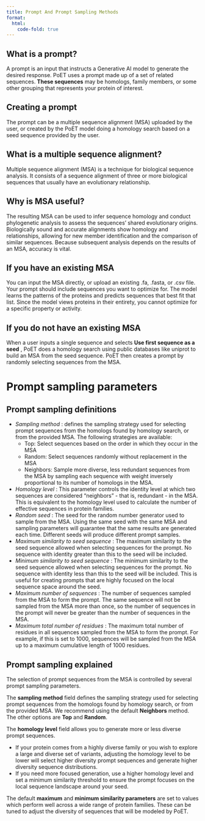 ```yaml
---
title: Prompt And Prompt Sampling Methods
format:
  html:
    code-fold: true
---
```


## What is a prompt?

A prompt is an input that instructs a Generative AI model to generate the desired response. PoET uses a prompt made up of a set of related sequences. **These sequences** may be homologs, family members, or some other grouping that represents your protein of interest.

## Creating a prompt

The prompt can be a multiple sequence alignment (MSA) uploaded by the user, or created by the PoET model doing a homology search based on a seed sequence provided by the user.

## What is a multiple sequence alignment?

Multiple sequence alignment (MSA) is a technique for biological sequence analysis. It consists of a sequence alignment of three or more biological sequences that usually have an evolutionary relationship.

## Why is MSA useful?

The resulting MSA can be used to infer sequence homology and conduct phylogenetic analysis to assess the sequences’ shared evolutionary origins. Biologically sound and accurate alignments show homology and relationships, allowing for new member identification and the comparison of similar sequences. Because subsequent analysis depends on the results of an MSA, accuracy is vital.

## If you have an existing MSA

You can input the MSA directly, or upload an existing .fa, .fasta, or .csv file. Your prompt should include sequences you want to optimize for. The model learns the patterns of the proteins and predicts sequences that best fit that list. Since the model views proteins in their entirety, you cannot optimize for a specific property or activity.

## If you do not have an existing MSA

When a user inputs a single sequence and selects **Use first sequence as a seed** , PoET does a homology search using public databases like uniprot to build an MSA from the seed sequence. PoET then creates a prompt by randomly selecting sequences from the MSA.

# Prompt sampling parameters

## Prompt sampling definitions

- _Sampling method_ : defines the sampling strategy used for selecting prompt sequences from the homologs found by homology search, or from the provided MSA. The following strategies are available:
   - Top: Select sequences based on the order in which they occur in the MSA
   - Random: Select sequences randomly without replacement in the MSA
   - Neighbors: Sample more diverse, less redundant sequences from the MSA by sampling each sequence with weight inversely proportional to its number of homologs in the MSA. 
- _Homology level_ : This parameter controls the identity level at which two sequences are considered “neighbors” - that is, redundant - in the MSA. This is equivalent to the homology level used to calculate the number of effective sequences in protein families.
- _Random seed_ : The seed for the random number generator used to sample from the MSA. Using the same seed with the same MSA and sampling parameters will guarantee that the same results are generated each time. Different seeds will produce different prompt samples.
- _Maximum similarity to seed sequence_ : The maximum similarity to the seed sequence allowed when selecting sequences for the prompt. No sequence with identity greater than this to the seed will be included.
- _Minimum similarity to seed sequence_ : The minimum similarity to the seed sequence allowed when selecting sequences for the prompt. No sequence with identity less than this to the seed will be included. This is useful for creating prompts that are highly focused on the local sequence space around the seed.
- _Maximum number of sequences_ : The number of sequences sampled from the MSA to form the prompt. The same sequence will not be sampled from the MSA more than once, so the number of sequences in the prompt will never be greater than the number of sequences in the MSA.
- _Maximum total number of residues_ : The maximum total number of residues in all sequences sampled from the MSA to form the prompt. For example, if this is set to 1000, sequences will be sampled from the MSA up to a maximum cumulative length of 1000 residues. 

## Prompt sampling explained

The selection of prompt sequences from the MSA is controlled by several prompt sampling parameters.

The **sampling method** field defines the sampling strategy used for selecting prompt sequences from the homologs found by homology search, or from the provided MSA. We recommend using the default **Neighbors** method. The other options are **Top** and **Random**.

The **homology level** field allows you to generate more or less diverse prompt sequences.
- If your protein comes from a highly diverse family or you wish to explore a large and diverse set of variants, adjusting the homology level to be lower will select higher diversity prompt sequences and generate higher diversity sequence distributions. 
- If you need more focused generation, use a higher homology level and set a minimum similarity threshold to ensure the prompt focuses on the local sequence landscape around your seed.

The default **maximum** and **minimum similarity parameters** are set to values which perform well across a wide range of protein families. These can be tuned to adjust the diversity of sequences that will be modeled by PoET.